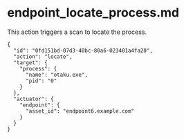 
# endpoint_locate_process.md

This action triggers a scan to locate the process.

```
{
  "id": "0fd151bd-07d3-40bc-80a6-023401a4fa20",
  "action": "locate",
  "target": {
    "process": {
      "name": "otaku.exe",
      "pid": "0"
    }
  },
  "actuator": {
    "endpoint": {
      "asset_id": "endpoint6.example.com"
    }
  }
}
```